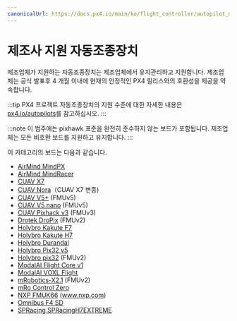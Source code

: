 ```yaml
---
canonicalUrl: https://docs.px4.io/main/ko/flight_controller/autopilot_manufacturer_supported
---
```


# 제조사 지원 자동조종장치

제조업체가 지원하는 자동조종장치는 제조업체에서 유지관리하고 지원합니다. 제조업체는 공식 발표후 4 개월 이내에 현재의 안정적인 PX4 릴리스와의 호환성을 제공을 약속합니다.

:::tip PX4 프로젝트 자동조종장치의 지원 수준에 대한 자세한 내용은 [px4.io/autopilots](https://px4.io/autopilots/)를 참고하십시오.
:::

:::note
이 범주에는 pixhawk 표준을 완전히 준수하지 않는 보드가 포함됩니다. 제조업체는 모든 비호환 보드를 지원하고 유지합니다.
:::

이 카테고리의 보드는 다음과 같습니다.
- [AirMind MindPX](../flight_controller/mindpx.md)
- [AirMind MindRacer](../flight_controller/mindracer.md)
- [CUAV X7](../flight_controller/cuav_x7.md)
- [CUAV Nora](../flight_controller/cuav_nora.md)（CUAV X7 변종)
- [CUAV V5+](../flight_controller/cuav_v5_plus.md) (FMUv5)
- [CUAV V5 nano](../flight_controller/cuav_v5_nano.md) (FMUv5)
- [CUAV Pixhack v3](../flight_controller/pixhack_v3.md) (FMUv3)
- [Drotek DroPix](../flight_controller/dropix.md) (FMUv2)
- [Holybro Kakute F7](../flight_controller/kakutef7.md)
- [Holybro Kakute H7](../flight_controller/kakuteh7.md)
- [Holybro Durandal](../flight_controller/durandal.md)
- [Holybro Pix32 v5](../flight_controller/holybro_pix32_v5.md)
- [Holybro pix32](../flight_controller/holybro_pix32.md) (FMUv2)
- [ModalAI Flight Core v1](../flight_controller/modalai_fc_v1.md)
- [ModalAI VOXL Flight](../flight_controller/modalai_voxl_flight.md)
- [mRobotics-X2.1](../flight_controller/mro_x2.1.md) (FMUv2)
- [mRo Control Zero](../flight_controller/mro_control_zero_f7.md)
- [NXP FMUK66](../flight_controller/nxp_rddrone_fmuk66.md) (www.nxp.com)
- [Omnibus F4 SD](../flight_controller/omnibus_f4_sd.md)
- [SPRacing SPRacingH7EXTREME](../flight_controller/spracingh7extreme.md)
